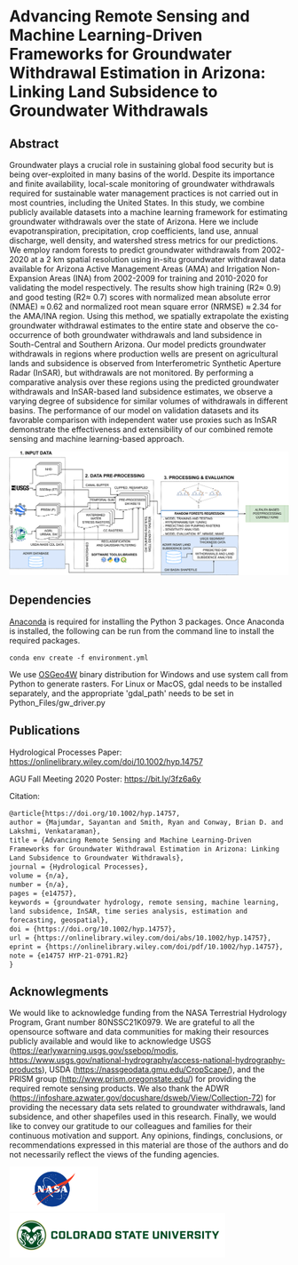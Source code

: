 # Advancing Remote Sensing and Machine Learning-Driven Frameworks for Groundwater Withdrawal Estimation in Arizona: Linking Land Subsidence to Groundwater Withdrawals

## Abstract
Groundwater plays a crucial role in sustaining global food security but is being over-exploited in many basins of the world. Despite its importance and finite availability, local-scale monitoring of groundwater withdrawals required for sustainable water management practices is not carried out in most countries, including the United States. In this study, we combine publicly available datasets into a machine learning framework for estimating groundwater withdrawals over the state of Arizona. Here we include evapotranspiration, precipitation, crop coefficients, land use, annual discharge, well density, and watershed stress metrics for our predictions. We employ random forests to predict groundwater withdrawals from 2002-2020 at a 2 km spatial resolution using in-situ groundwater withdrawal data available for Arizona Active Management Areas (AMA) and Irrigation Non-Expansion Areas (INA) from 2002-2009 for training and 2010-2020 for validating the model respectively. The results show high training (R2≈ 0.9) and good testing (R2≈ 0.7) scores with normalized mean absolute error (NMAE) ≈ 0.62 and normalized root mean square error (NRMSE) ≈ 2.34 for the AMA/INA region. Using this method, we spatially extrapolate the existing groundwater withdrawal estimates to the entire state and observe the co-occurrence of both groundwater withdrawals and land subsidence in South-Central and Southern Arizona. Our model predicts groundwater withdrawals in regions where production wells are present on agricultural lands and subsidence is observed from Interferometric Synthetic Aperture Radar (InSAR), but withdrawals are not monitored. By performing a comparative analysis over these regions using the predicted groundwater withdrawals and InSAR-based land subsidence estimates, we observe a varying degree of subsidence for similar volumes of withdrawals in different basins. The performance of our model on validation datasets and its favorable comparison with independent water use proxies such as InSAR demonstrate the effectiveness and extensibility of our combined remote sensing and machine learning-based approach.

![preview](Workflow/Workflow_AZ.png)

## Dependencies

[Anaconda](https://www.anaconda.com/products/individual) is required for installing the Python 3 packages. Once Anaconda
is installed, the following can be run from the command line to install the required packages.

```
conda env create -f environment.yml
```

We use [OSGeo4W](https://www.osgeo.org/projects/osgeo4w/) binary distribution for Windows and use system call from Python to generate rasters. For Linux or MacOS, gdal needs to be installed separately, and the appropriate 'gdal_path' needs to be set in Python_Files/gw_driver.py

## Publications
Hydrological Processes Paper: https://onlinelibrary.wiley.com/doi/10.1002/hyp.14757

AGU Fall Meeting 2020 Poster: https://bit.ly/3fz6a6y

Citation:
```
@article{https://doi.org/10.1002/hyp.14757,
author = {Majumdar, Sayantan and Smith, Ryan and Conway, Brian D. and Lakshmi, Venkataraman},
title = {Advancing Remote Sensing and Machine Learning-Driven Frameworks for Groundwater Withdrawal Estimation in Arizona: Linking Land Subsidence to Groundwater Withdrawals},
journal = {Hydrological Processes},
volume = {n/a},
number = {n/a},
pages = {e14757},
keywords = {groundwater hydrology, remote sensing, machine learning, land subsidence, InSAR, time series analysis, estimation and forecasting, geospatial},
doi = {https://doi.org/10.1002/hyp.14757},
url = {https://onlinelibrary.wiley.com/doi/abs/10.1002/hyp.14757},
eprint = {https://onlinelibrary.wiley.com/doi/pdf/10.1002/hyp.14757},
note = {e14757 HYP-21-0791.R2}
}
```

## Acknowlegments
We would like to acknowledge funding from the NASA Terrestrial Hydrology Program, Grant number 80NSSC21K0979. We are grateful to all the opensource software and data communities for making their resources publicly available and would like to acknowledge USGS (https://earlywarning.usgs.gov/ssebop/modis, https://www.usgs.gov/national-hydrography/access-national-hydrography-products), USDA (https://nassgeodata.gmu.edu/CropScape/), and the PRISM group (http://www.prism.oregonstate.edu/) for providing the required remote sensing products. We also thank the ADWR (https://infoshare.azwater.gov/docushare/dsweb/View/Collection-72) for providing the necessary data sets related to groundwater withdrawals, land subsidence, and other shapefiles used in this research. Finally, we would like to convey our gratitude to our colleagues and families for their continuous motivation and support. Any opinions, findings, conclusions, or recommendations expressed in this material are those of the authors and do not necessarily reflect the views of the funding agencies.

<img src="Workflow/nasa-logo-web-rgb.png" height="80"/> &nbsp; <img src="Workflow/CSU-Signature-357-617.png" height="80"/>